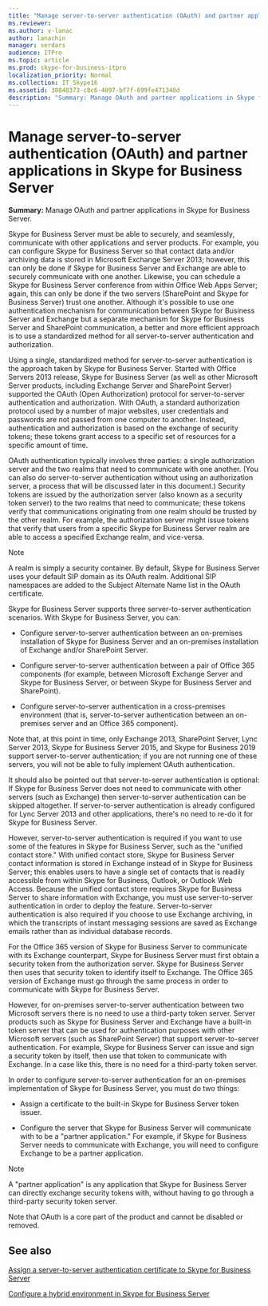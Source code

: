 ```yaml
---
title: "Manage server-to-server authentication (OAuth) and partner applications in Skype for Business Server"
ms.reviewer: 
ms.author: v-lanac
author: lanachin
manager: serdars
audience: ITPro
ms.topic: article
ms.prod: skype-for-business-itpro
localization_priority: Normal
ms.collection: IT_Skype16
ms.assetid: 38848373-c8c6-4097-bf7f-699fe471348d
description: "Summary: Manage OAuth and partner applications in Skype for Business Server."
---
```


# Manage server-to-server authentication (OAuth) and partner applications in Skype for Business Server
 
**Summary:** Manage OAuth and partner applications in Skype for Business Server.
  
Skype for Business Server must be able to securely, and seamlessly, communicate with other applications and server products. For example, you can configure Skype for Business Server so that contact data and/or archiving data is stored in Microsoft Exchange Server 2013; however, this can only be done if Skype for Business Server and Exchange are able to securely communicate with one another. Likewise, you can schedule a Skype for Business Server conference from within Office Web Apps Server; again, this can only be done if the two servers (SharePoint and Skype for Business Server) trust one another. Although it's possible to use one authentication mechanism for communication between Skype for Business Server and Exchange but a separate mechanism for Skype for Business Server and SharePoint communication, a better and more efficient approach is to use a standardized method for all server-to-server authentication and authorization.
  
Using a single, standardized method for server-to-server authentication is the approach taken by Skype for Business Server. Started with Office Servers 2013 release, Skype for Business Server (as well as other Microsoft Server products, including Exchange Server and SharePoint Server) supported the OAuth (Open Authorization) protocol for server-to-server authentication and authorization. With OAuth, a standard authorization protocol used by a number of major websites, user credentials and passwords are not passed from one computer to another. Instead, authentication and authorization is based on the exchange of security tokens; these tokens grant access to a specific set of resources for a specific amount of time.
  
OAuth authentication typically involves three parties: a single authorization server and the two realms that need to communicate with one another. (You can also do server-to-server authentication without using an authorization server, a process that will be discussed later in this document.) Security tokens are issued by the authorization server (also known as a security token server) to the two realms that need to communicate; these tokens verify that communications originating from one realm should be trusted by the other realm. For example, the authorization server might issue tokens that verify that users from a specific Skype for Business Server realm are able to access a specified Exchange realm, and vice-versa.
  
> [!NOTE]
> A realm is simply a security container. By default, Skype for Business Server uses your default SIP domain as its OAuth realm. Additional SIP namespaces are added to the Subject Alternate Name list in the OAuth certificate. 
  
Skype for Business Server supports three server-to-server authentication scenarios. With Skype for Business Server, you can:
  
- Configure server-to-server authentication between an on-premises installation of Skype for Business Server and an on-premises installation of Exchange and/or SharePoint Server.
    
- Configure server-to-server authentication between a pair of Office 365 components (for example, between Microsoft Exchange Server and Skype for Business Server, or between Skype for Business Server and SharePoint).
    
- Configure server-to-server authentication in a cross-premises environment (that is, server-to-server authentication between an on-premises server and an Office 365 component).
    
Note that, at this point in time, only Exchange 2013, SharePoint Server, Lync Server 2013, Skype for Business Server 2015, and Skype for Business 2019 support server-to-server authentication; if you are not running one of these servers, you will not be able to fully implement OAuth authentication.
  
It should also be pointed out that server-to-server authentication is optional: If Skype for Business Server does not need to communicate with other servers (such as Exchange) then server-to-server authentication can be skipped altogether. If server-to-server authentication is already configured for Lync Server 2013 and other applications, there's no need to re-do it for Skype for Business Server. 
  
However, server-to-server authentication is required if you want to use some of the features in Skype for Business Server, such as the "unified contact store." With unified contact store, Skype for Business Server contact information is stored in Exchange instead of in Skype for Business Server; this enables users to have a single set of contacts that is readily accessible from within Skype for Business, Outlook, or Outlook Web Access. Because the unified contact store requires Skype for Business Server to share information with Exchange, you must use server-to-server authentication in order to deploy the feature. Server-to-server authentication is also required if you choose to use Exchange archiving, in which the transcripts of instant messaging sessions are saved as Exchange emails rather than as individual database records.
  
For the Office 365 version of Skype for Business Server to communicate with its Exchange counterpart, Skype for Business Server must first obtain a security token from the authorization server. Skype for Business Server then uses that security token to identify itself to Exchange. The Office 365 version of Exchange must go through the same process in order to communicate with Skype for Business Server.
  
However, for on-premises server-to-server authentication between two Microsoft servers there is no need to use a third-party token server. Server products such as Skype for Business Server and Exchange have a built-in token server that can be used for authentication purposes with other Microsoft servers (such as SharePoint Server) that support server-to-server authentication. For example, Skype for Business Server can issue and sign a security token by itself, then use that token to communicate with Exchange. In a case like this, there is no need for a third-party token server.
  
In order to configure server-to-server authentication for an on-premises implementation of Skype for Business Server, you must do two things:
  
- Assign a certificate to the built-in Skype for Business Server token issuer.
    
- Configure the server that Skype for Business Server will communicate with to be a "partner application." For example, if Skype for Business Server needs to communicate with Exchange, you will need to configure Exchange to be a partner application.
    
> [!NOTE]
> A "partner application" is any application that Skype for Business Server can directly exchange security tokens with, without having to go through a third-party security token server. 
  
Note that OAuth is a core part of the product and cannot be disabled or removed.
  
## See also

[Assign a server-to-server authentication certificate to Skype for Business Server](assign-a-server-to-server-certificate.md)
  
[Configure a hybrid environment in Skype for Business Server](configure-a-hybrid-environment.md)
